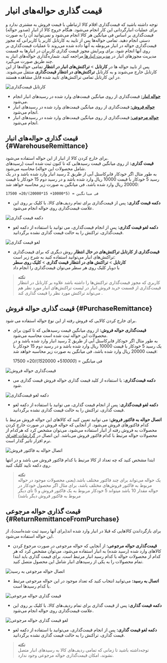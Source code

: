 # قیمت گذاری حواله‌های انبار
 توجه داشته باشید که قیمت‌گذاری اقلام کالا ارتباطی با قیمت فروش به مشتری ندارد و برای عملیات انبارگردانی این کار انجام می‌شود. هنگام خروج کالا از انبار (صدور حواله) قیمت‌گذاری بر اساس فی میانگین هر کالا انجام می‌شود و نمی‌توانید آن را به صورت دستی انجام دهید.
تمامی حواله‌ها پس از تایید به کارتابل کاربر یا کاربرانی که مجوز قیمت‌گذاری حواله در انبار مربوطه به آنها داده شده می‌روند تا عملیات قیمت‌گذاری بر روی آنها انجام شود. برای ویرایش مجوز قیمت گذاری کاربران در انبارها به قسمت مدیریت مجوزهای انبار در [مدیریت انبارها ](https://github.com/1stco/PayamGostarDocs/blob/master/Help/Settings/Warehouse-management/Warehouse-management.md)مراجعه کنید. شماره‌گذاری حواله‌های انبار به چند طریق صورت می‌گیرد.<br>
پس از تایید حواله ها در **کارتابل** > **تراکنش‌های انبار در انتظار** تمامی حواله‌ها از این کارتابل خارج می‌شوند و به کارتابل **تراکنش‌های در انتظار قیمت‌گذاری** منتقل می‌شوند. در این کارتابل تمامی تراکنش‌های تایید شده قابل مشاهده هستند.

![کارتابل‌ قیمت‌گذاری](./Images/Pricingcartable_2.8.3.png)

- [**حواله انبار:**](#WarehouseRemittance)  قیمت‌گذاری از روی میانگین قیمت‌های وارد شده در رسیدهای انبار انجام می‌شود. 
- [**حواله فروش:**](#PurchaseRemittance)
 قیمت‌‌گذاری از روی میانگین قیمت‌های وارد شده در رسیدهای انبار انجام می‌شود.
- [**حواله مرجوعی:**](#ReturnRemittanceFromPurchase)
  قیمت‌گذاری از روی میانگین قیمت‌های وارد شده در رسیدهای انبار انجام می‌شود. 

## قیمت گذاری حواله‌های انبار {#WarehouseRemittance}
برای خارج کردن کالا از انبار از این حواله استفاده می‌شود.<br>
**قیمت گذاری:** از روی میانگین قیمت رسیدهایی که تا کنون ثبت شده است (رسیدهای شامل محصولات این حواله) محاسبه می‌شود.<br>
به طور مثال اگر خودکار فابرکاستل آبی از طریق 2 رسید انبار وارد شده باشد و در یک رسید 5 خودکار با قیمت 10000 ریال وارد شده باشد و در رسید دوم 15 خودکار با قیمت 20000 ریال وارد شده باشد، فی میانگین به صورت زیر محاسبه خواهد شد:

	فی میانگین = (5*10000+ 15*20000)/20= 17500

- **دکمه قیمت گذاری:** پس از قیمت‌گذاری برای تمام ردیف‌های کالا، با کلیک بر روی این علامت قیمت‌گذاری روی حواله انجام می‌شود.

![دکمه قیمت گذاری](./Images/pricing_2.8.3.png)

- **دکمه لغو قیمت گذاری:** پس از انجام قیمت‌گذاری، می توانید با استفاده از دکمه لغو قیمت‌گذاری، تراکنش را به حالت قیمت گذاری نشده برگردانید.

![لغو قیمت گذاری](./Images/cancel-pricin-new-remittance-warehouse_2.8.3.png)

- **قیمت‌گذاری از کارتابل تراکنش‌های در حال انتظار** روش دیگری که برای قیمت‌گذاری تراکنش‌های انبار می‌توانید استفاده کنید به شرح زیر  است:<br>
**کارتابل** > **تراکنش های در انتظار قیمت گذاری** > **کلیک روی سطر**<br>
با دوبار کلیک روی هر سطر می‌توان قیمت‌گذاری را انجام داد

> **نکته**<br>
کاربری که مجوز قیمت‌گذاری تراکنش‌ها را داشته باشد علاوه بر کارتابل در انتظار قیمت‌گذاری از قسمت خرید فروش انبار در لیست تراکنش‌های انبار مورد نظر  هم می‌تواند تراکنش مورد نظر را قیمت گذاری کند .<br>

## قیمت گذاری حواله فروش {#PurchaseRemittance}
برای خارج کردن کالایی که فروش رفته از این نوع حواله استفاده می شود.<br>
- **قیمت‌گذاری حواله فروش:** از روی میانگین قیمت رسیدهایی که تا کنون برای محصولات این حواله ثبت شده است محاسبه می‌شود.<br>
به طور مثال اگر خودکار فابرکاستل آبی از طریق 2 رسید انبار وارد شده باشد و در یک رسید 5 خودکار با قیمت 10000 ریال وارد شده باشد و در رسید دوم 15 خودکار با قیمت 20000 ریال وارد شده باشد، فی میانگین به صورت زیر محاسبه خواهد شد:<br>

	فی میانگین = (5*10000+ 15*20000)/20= 17500 

![قیمت‌گذاری حواله فروش](./Images/StockTransferSalePricing.jpg)

- **دکمه قیمت‌گذاری**: با استفاده از کلید قیمت گذاری حواله فروش قیمت گذاری می شود.

![دکمه لغو قیمت‌گذاری](./Images/StockTransferSalePricing2.png)

 - **دکمه لغو قیمت‌گذاری**: پس از انجام قیمت گذاری، می توانید با استفاده از دکمه لغو قیمت گذاری، تراکنش را به حالت قیمت گذاری نشده برگردانید.

**اتصال حواله به فاکتور فروش:** می توانید تعیین کنید که کالاهای این حواله فروش مرتبط با کدام فاکتورهای فروش می‌شود.
از آنجایی که حواله فروش در صورت خارج کردن محصولات به فروش رفته از انبار استفاده می‌شود، می‌توان مشخص کرد که هرکدام از محصولات حواله مرتبط با کدام فاکتور فروش می‌باشد. این اتصال در [گزارشات افتراق ](https://github.com/1stco/PayamGostarDocs/blob/master/Help/Management-and-reports/Sales-reports/Differentiation-reports/Differentiation-reports.md) نرم افزار تاثیر گذار است. 

![اتصال حواله به فاکتور فروش](./Images/StockTransferSalePricing3_2.8.3.png)

ابتدا مشخص کنید که چه تعداد از کالا مرتبط با کدام فاکتور فروش می باشد و در انتها روی دکمه تایید کلیک کنید.

> **نکته**<br>
یک حواله می‌تواند برای چند فاکتور مختلف باشد.(یعنی محصولات موجود در حواله مربوط به فاکتور فروش‌های مختلف باشد، برای مثال اگر محصول خودکار در حواله مقدار 10 باشد میتواند 5 خودکار مربوط به یک فاکتور فروش و 5 تای دیگر مربوط به فاکتور فروش دیگر باشد)

## قیمت گذاری حواله مرجوعی {#ReturnRemittanceFromPurchase}
برای بازگرداندن کالاهایی که قبلا در انبار وارد شده اند(برای آنها رسید ثبت شده‌است)، از این حواله استفاده می‌شود.

- **قیمت‌گذاری حواله مرجوعی:**  از آنجایی که حواله مرجوعی در صورت مرجوع کردن کالاهای وارد شده (رسید شده) به انبار استفاده می‌شود، می‌توان مشخص کرد که هر کدام از محصولات حواله با کدام رسید انبار مرتبط است. برای قیمت گذاری باید ابتدا تمام محصولات را به یکی از رسیدهای انبار شامل این محصول متصل کنید.

![اتصال حواله مرجوعی به رسید](./Images/RefundStockTransferPricing.png)

- **اتصال به رسید:** می‌توانید انتخاب کنید که تعداد موجود در این حواله مرجوعی مرتبط با کدام رسیدها است.

![قیمت گذاری حواله مرجوعی](./Images/RefundStockTransferPricing2.png)

- **دکمه قیمت گذاری:** پس از قیمت گذاری برای تمام ردیف‌های کالا، با کلیک بر روی این علامت قیمت‌گذاری روی حواله انجام می‌شود.

![لغو قیمت گذاری حواله مرجوعی](./Images/RefundStockTransferPricing_2.8.3.png)

- **دکمه لغو قیمت گذاری:** پس از انجام قیمت‌گذاری، می‌توانید با استفاده از دکمه لغو قیمت گذاری، تراکنش را به حالت قیمت گذاری نشده برگردانید.

> **نکته**<br>
 توجه‌داشته باشید تا زمانی که تمامی ردیف‌های کالا به رسیدهای انبار متصل نشوند، امکان قیمت‌گذاری حواله مرجوعی وجود ندارد.
